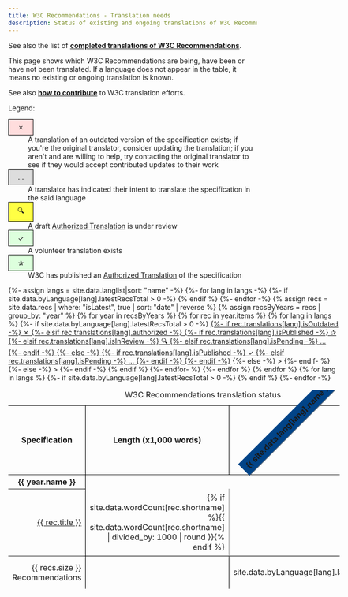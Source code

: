 ```yaml
---
title: W3C Recommendations - Translation needs
description: Status of existing and ongoing translations of W3C Recommendations (authorized and volunteer translations)
---
```


See also the list of [**completed translations of W3C Recommendations**](../).

This page shows which W3C Recommendations are being, have been or have not been translated. If a language does not appear in the table, it means no existing or ongoing translation is known.

See also [**how to contribute**](../contribute/) to W3C translation efforts.

Legend:
<dl class="legend">
<dt class="outdated">✗</dt>
<dd>A translation of an outdated version of the specification exists; if you're the original translator, consider updating the translation; if you aren't and are willing to help, try contacting the original translator to see if they would accept contributed updates to their work</dd>
<dt class="draft">…</dt>
<dd>A translator has indicated their intent to translate the specification in the said language</dd>
<dt class="review">🔍</dt>
<dd>A draft <a href="https://www.w3.org/2005/02/TranslationPolicy.html">Authorized Translation</a> is under review</dd>
<dt class="published">✓</dt>
<dd>A volunteer translation exists</dd>
<dt class="published">✰</dt>
<dd>W3C has published an <a href="https://www.w3.org/2005/02/TranslationPolicy.html">Authorized Translation</a> of the specification</dd>
</dl>

<div class="table-wrap" role="region" aria-labelledby="matrix-caption" tabindex="0">
<table>
  <caption id="matrix-caption">W3C Recommendations translation status</caption>
  <thead>
    <tr>
      <th id="specs">Specification</th>
      <th>Length (x1,000 words)</th>
      {%- assign langs = site.data.langlist|sort: "name" -%}
      {%- for lang in langs -%}
      {%- if site.data.byLanguage[lang].latestRecsTotal > 0 -%}
      <th class="lang"><div><span>{{ site.data.lang[lang].name }}</span></div></th>
      {% endif %}
      {%- endfor -%}
    </tr>
  </thead>
  {% assign recs = site.data.recs | where: "isLatest", true | sort: "date" | reverse %}
  {% assign recsByYears = recs | group_by: "year" %}
  {% for year in recsByYears %}
  <tbody id="y{{year.name}}" aria-live="polite">
    <tr>
      <th colspan="{{ langs.size }}">{{ year.name }}</th>
    </tr>
    {% for rec in year.items %}
    <tr>
      <th scope="row"><a href="{{rec.shortlink}}">{{ rec.title }}</a></th>
      <td class="num">{% if site.data.wordCount[rec.shortname] %}{{ site.data.wordCount[rec.shortname] | divided_by: 1000 | round }}{% endif %}</td>
      {% for lang in langs %}
      {%- if site.data.byLanguage[lang].latestRecsTotal > 0 -%}
      <td{% if rec.translations %}
           {% if rec.translations[lang] %}
            class="{{ rec.translations[lang].states | join: ' ' }}"><a title="{% if rec.translations[lang].isOutdated %}Outdated {% elsif rec.translations[lang].isPending %}Ongoing {% elsif rec.translations[lang].isInReview %}Pending review {% endif %}{% if rec.translations[lang].authorized %}Authorized {% endif %}{{ site.data.lang[lang].name }} translation of {{ rec.translations[lang].origTitle }}" href="{{ rec.translations[lang].uri }}"><span aria-role="img">
             {%- if rec.translations[lang].isOutdated -%}
               ✗
             {%- elsif rec.translations[lang].authorized -%}
               {%- if rec.translations[lang].isPublished -%}
                 ✰
               {%- elsif rec.translations[lang].isInReview -%}
                 🔍
               {%- elsif rec.translations[lang].isPending -%}
                 …
               {%- endif -%}
             {%- else -%}
               {%- if rec.translations[lang].isPublished -%}
                 ✓
               {%- elsif rec.translations[lang].isPending -%}
                 …
               {%- endif -%}
             {%- endif -%}</span></a>
           {%- else -%}
             >
           {%- endif- %}
         {%- else -%}
           >
         {%- endif -%}
      </td>
      {% endif %}
      {%- endfor- %}
    </tr>
    {%- endfor %}
  </tbody>
  {% endfor %}
  <tfoot>
    <tr>
      <th scope="row">{{ recs.size }} Recommendations</th>
      <td></td>
      {% for lang in langs %}
      {%- if site.data.byLanguage[lang].latestRecsTotal > 0 -%}
      <td>{{ site.data.byLanguage[lang].latestRecsTotal }}</td>
      {% endif %}
      {%- endfor -%}
    </tr>
  </tfoot>
</table>
</div>

<!-- TODO: non-RECS -->

<style>
a[href]:focus, a[href]:hover {
  background: #f8f8f8;
  background: rgba(75%, 75%, 75%, .25);
  border-bottom-width: 3px;
  margin-bottom: -2px;
  opacity: 1;
}

dl.legend dt { width: 2.5em; padding: 0.5em; text-align: center; margin-right: 1em; }

.published, .review, .draft, .outdated { border: 1px black solid; }
.published { background-color: #dfd; }
.review { background-color: #ff4; }
.draft { background-color: #ddd; }
.outdated { background-color: #fdd; }

table { border-collapse: collapse; }
th, tfoot td { border-right: 1px black solid; }
tfoot td { text-align: right; }
th[scope="row"] { padding: 0.5em; text-align: right; font-weight: normal; }
tbody { border-bottom: 1px solid black; }
tbody td { padding: 0; text-align: center; vertical-align: middle; border-right: thin gray solid; }
tbody td.num { padding: 0.5em; text-align: right; }
tbody td a { display: block; margin: 0; width: 100%; height: 100%; }

tbody tr.hidden { display: none; }

thead tr th.lang { position: sticky; top: 0; background-color: transparent;}

th.lang {
  /* Something you can count on */
  height: 140px;
  white-space: nowrap;
  border-right: none;
}
.table-wrap {
    width: 70vw !important;
    max-width: 70vw !important;
    max-height: 500px;
}
th.lang > div {
  transform:
    /* Magic Numbers */
    translate(17px, 50px)
    /* 315 is really 360 - 45 */
    rotate(315deg);
  width: 30px;
}
th.lang > div > span {
  background-color: #024488;
  padding: 6px 10px;
  border-bottom: 1px solid gray;
  border-right: 1px solid gray;
}
</style>

<script src="filter.js"></script>

